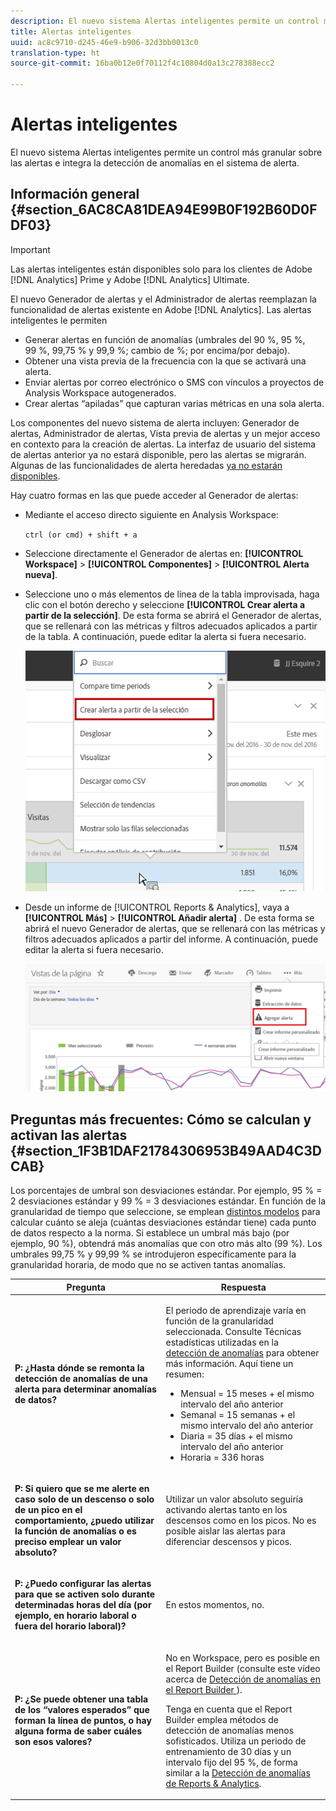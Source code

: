 ```yaml
---
description: El nuevo sistema Alertas inteligentes permite un control más granular sobre las alertas e integra la detección de anomalías en el sistema de alerta.
title: Alertas inteligentes
uuid: ac8c9710-d245-46e9-b906-32d3bb0013c0
translation-type: ht
source-git-commit: 16ba0b12e0f70112f4c10804d0a13c278388ecc2

---
```



# Alertas inteligentes

El nuevo sistema Alertas inteligentes permite un control más granular sobre las alertas e integra la detección de anomalías en el sistema de alerta.

## Información general {#section_6AC8CA81DEA94E99B0F192B60D0FDF03}

>[!IMPORTANT]
>
>Las alertas inteligentes están disponibles solo para los clientes de Adobe [!DNL Analytics] Prime y Adobe [!DNL Analytics] Ultimate.

El nuevo Generador de alertas y el Administrador de alertas reemplazan la funcionalidad de alertas existente en Adobe [!DNL Analytics]. Las alertas inteligentes le permiten

* Generar alertas en función de anomalías (umbrales del 90 %, 95 %, 99 %, 99,75 % y 99,9 %; cambio de %; por encima/por debajo).
* Obtener una vista previa de la frecuencia con la que se activará una alerta.
* Enviar alertas por correo electrónico o SMS con vínculos a proyectos de Analysis Workspace autogenerados.
* Crear alertas “apiladas” que capturan varias métricas en una sola alerta.

Los componentes del nuevo sistema de alerta incluyen: Generador de alertas, Administrador de alertas, Vista previa de alertas y un mejor acceso en contexto para la creación de alertas. La interfaz de usuario del sistema de alertas anterior ya no estará disponible, pero las alertas se migrarán. Algunas de las funcionalidades de alerta heredadas [ya no estarán disponibles](https://marketing.adobe.com/resources/help/es_ES/sc/user/deprecated_alerts.html).

Hay cuatro formas en las que puede acceder al Generador de alertas:

* Mediante el acceso directo siguiente en Analysis Workspace:

   `ctrl (or cmd) + shift + a`
* Seleccione directamente el Generador de alertas en:  **[!UICONTROL Workspace]** &gt; **[!UICONTROL Componentes]** &gt; **[!UICONTROL Alerta nueva]**.
* Seleccione uno o más elementos de línea de la tabla improvisada, haga clic con el botón derecho y seleccione **[!UICONTROL Crear alerta a partir de la selección]**. De esta forma se abrirá el Generador de alertas, que se rellenará con las métricas y filtros adecuados aplicados a partir de la tabla. A continuación, puede editar la alerta si fuera necesario.

   ![](assets/create-alert-from-selection.png)

* Desde un informe de [!UICONTROL Reports &amp; Analytics], vaya a  **[!UICONTROL Más]** &gt; **[!UICONTROL Añadir alerta]** . De esta forma se abrirá el nuevo Generador de alertas, que se rellenará con las métricas y filtros adecuados aplicados a partir del informe. A continuación, puede editar la alerta si fuera necesario.

   ![](assets/add-alert.png)

## Preguntas más frecuentes: Cómo se calculan y activan las alertas {#section_1F3B1DAF21784306953B49AAD4C3DCAB}

Los porcentajes de umbral son desviaciones estándar. Por ejemplo, 95 % = 2 desviaciones estándar y 99 % = 3 desviaciones estándar. En función de la granularidad de tiempo que seleccione, se emplean [distintos modelos](/help/analyze/analysis-workspace/virtual-analyst/c-anomaly-detection/statistics-anomaly-detection.md) para calcular cuánto se aleja (cuántas desviaciones estándar tiene) cada punto de datos respecto a la norma. Si establece un umbral más bajo (por ejemplo, 90 %), obtendrá más anomalías que con otro más alto (99 %). Los umbrales 99,75 % y 99,99 % se introdujeron específicamente para la granularidad horaria, de modo que no se activen tantas anomalías.

<table id="table_B3AA85E1DE3543DCA34966A52E3CE4AB"> 
 <thead> 
  <tr> 
   <th colname="col1" class="entry"> Pregunta </th> 
   <th colname="col2" class="entry"> Respuesta </th> 
  </tr> 
 </thead>
 <tbody> 
  <tr> 
   <td colname="col1"> <p><b>P: ¿Hasta dónde se remonta la detección de anomalías de una alerta para determinar anomalías de datos?</b> </p> </td> 
   <td colname="col2"> <p>El periodo de aprendizaje varía en función de la granularidad seleccionada. Consulte Técnicas estadísticas utilizadas en la <a href="/help/analyze/analysis-workspace/virtual-analyst/c-anomaly-detection/statistics-anomaly-detection.md">detección de anomalías</a> para obtener más información. Aquí tiene un resumen: </p> 
    <ul id="ul_4F8C2A41F06C498DBF5E7AE5DE803773"> 
     <li id="li_E246091A3F1E484C8444AF4052FCA784">Mensual = 15 meses + el mismo intervalo del año anterior </li> 
     <li id="li_CC014FB38AE1492B9647E990C29BFB3C">Semanal = 15 semanas + el mismo intervalo del año anterior </li> 
     <li id="li_2517EE2097534324BE9C1B54CD181A62">Diaria = 35 días + el mismo intervalo del año anterior </li> 
     <li id="li_710BC8B009354542AA4962A59A646099">Horaria = 336 horas </li> 
    </ul> </td> 
  </tr> 
  <tr> 
   <td colname="col1"> <p><b>P: Si quiero que se me alerte en caso solo de un descenso o solo de un pico en el comportamiento, ¿puedo utilizar la función de anomalías o es preciso emplear un valor absoluto?</b> </p> </td> 
   <td colname="col2"> <p>Utilizar un valor absoluto seguiría activando alertas tanto en los descensos como en los picos. No es posible aislar las alertas para diferenciar descensos y picos. </p> </td> 
  </tr> 
  <tr> 
   <td colname="col1"> <p><b>P: ¿Puedo configurar las alertas para que se activen solo durante determinadas horas del día (por ejemplo, en horario laboral o fuera del horario laboral)? </b> </p> </td> 
   <td colname="col2"> <p>En estos momentos, no. </p> </td> 
  </tr> 
  <tr> 
   <td colname="col1"> <p><b>P: ¿Se puede obtener una tabla de los “valores esperados” que forman la línea de puntos, o hay alguna forma de saber cuáles son esos valores? </b> </p> </td> 
   <td colname="col2"> <p>No en Workspace, pero es posible en el Report Builder (consulte este vídeo acerca de <a href="https://www.youtube.com/watch?v=-a-8W6GQZnU"  >Detección de anomalías en el Report Builder </a>). </p> <p>Tenga en cuenta que el Report Builder emplea métodos de detección de anomalías menos sofisticados. Utiliza un periodo de entrenamiento de 30 días y un intervalo fijo del 95 %, de forma similar a la <a href="https://marketing.adobe.com/resources/help/es_ES/reference/anomaly.html"  > Detección de anomalías de <span class="uicontrol">Reports &amp; Analytics</span></a>. </p> </td> 
  </tr> 
 </tbody> 
</table>

